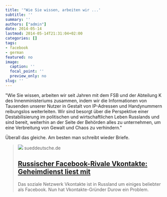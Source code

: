 ```yaml
---
title: '"Wie Sie wissen, arbeiten wir ...'
subtitle: ''
summary: ''
authors: ["admin"]
date: 2014-05-14
lastmod: 2014-05-14T21:31:04+02:00
categories: []
tags:
- facebook
- german
featured: no
image:
  caption: ''
  focal_point: ''
  preview_only: no
slug: ''
---
```

"Wie Sie wissen, arbeiten wir seit Jahren mit dem FSB und der Abteilung K des Innenministeriums zusammen, indem wir die Informationen von Tausenden unserer Nutzer in Gestalt von IP-Adressen und Handynummern reibungslos weiterleiten. Wir sind besorgt über die Perspektive einer Destabilisierung im politischen und wirtschaftlichen Leben Russlands und sind bereit, weiterhin an der Seite der Behörden alles zu unternehmen, um eine Verbreitung von Gewalt und Chaos zu verhindern."

Überall das gleiche. Am besten man schreibt wieder Briefe.
> [![](https://www.sueddeutsche.de/assets/png/sz-ecb090256670a577bd629a9718686332.png)](http://www.sueddeutsche.de/digital/russischer-facebook-rivale-vkontakte-geheimdienst-fsb-liest-mit-1.1635311)
> sueddeutsche.de
> ## [Russischer Facebook-Rivale Vkontakte: Geheimdienst liest mit](http://www.sueddeutsche.de/digital/russischer-facebook-rivale-vkontakte-geheimdienst-fsb-liest-mit-1.1635311)
>
>Das soziale Netzwerk Vkontakte ist in Russland um einiges beliebter als Facebook. Nun hat Vkontakte-Gründer Durow ein Problem.


